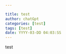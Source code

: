 ```yaml
---

title: test
author: chatGpt
categories: [test]
tags: [test]
date: YYYY-03-DD 04:03:SS
---
```



<p>test</p>